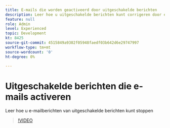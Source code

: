 ```yaml
---
title: E-mails die worden geactiveerd door uitgeschakelde berichten
description: Leer hoe u uitgeschakelde berichten kunt corrigeren door e-mails te activeren
feature: null
role: Admin
level: Experienced
topic: Development
kt: 8425
source-git-commit: 4515849a9302f05948faedf03b642d6e29747997
workflow-type: tm+mt
source-wordcount: '0'
ht-degree: 0%

---
```



# Uitgeschakelde berichten die e-mails activeren

Leer hoe u e-mailberichten van uitgeschakelde berichten kunt stoppen
>[!VIDEO](https://video.tv.adobe.com/v/335981?quality=12)
